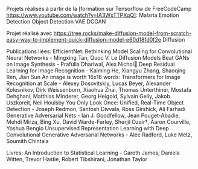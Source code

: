 Projets réalisés à partir de la [formation sur Tensorflow de FreeCodeCamp https://www.youtube.com/watch?v=IA3WxTTPXqQ]:
Malaria
Emotion Detection
Object Detection
VAE
DCGAN

Projet réalisé avec https://tree.rocks/make-diffusion-model-from-scratch-easy-way-to-implement-quick-diffusion-model-e60d18fd0f2e
Diffusion

Publications liées:
EfficientNet: Rethinking Model Scaling for Convolutional Neural Networks - Mingxing Tan, Quoc V. Le
Diffusion Models Beat GANs on Image Synthesis - Prafulla Dhariwal, Alex Nichol
Deep Residual Learning for Image Recognition - Kaiming He, Xiangyu Zhang, Shaoqing Ren, Jian Sun
An image is worth 16x16 words: Transformers for Image Recognition at Scale - Alexey Dosovitskiy, Lucas Beyer, Alexander Kolesnikov, Dirk Weissenborn, Xiaohua Zhai, Thomas Unterthiner, Mostafa Dehghani, Matthias Minderer, Georg Heigold, Sylvain Gelly, Jakob Uszkoreit, Neil Houlsby
You Only Look Once: Unified, Real-Time Object Detection - Joseph Redmon, Santosh Divvala, Ross Girshick, Ali Farhadi
Generative Adversarial Nets - Ian J. Goodfellow, Jean Pouget-Abadie, Mehdi Mirza, Bing Xu, David Warde-Farley, Sherjil Ozair†, Aaron Courville, Yoshua Bengio
Unsupervised Representation Learning with Deep Convolutional Generative Adversarial Networks - Alec Radford, Luke Metz, Soumith Chintala

Livres:
An Introduction to Statistical Learning - Gareth James, Daniela Witten, Trevor Hastie, Robert Tibshirani, Jonathan Taylor
